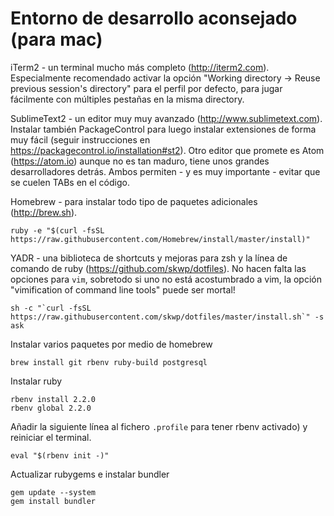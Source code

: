 Entorno de desarrollo aconsejado (para mac)
===========================================

iTerm2 - un terminal mucho más completo (<http://iterm2.com>). Especialmente recomendado activar
la opción "Working directory -> Reuse previous session's directory" para el perfil por defecto,
para jugar fácilmente con múltiples pestañas en la misma directory.

SublimeText2 - un editor muy muy avanzado (<http://www.sublimetext.com>). Instalar también
PackageControl para luego instalar extensiones de forma muy fácil (seguir instrucciones en
<https://packagecontrol.io/installation#st2>). Otro editor que promete es Atom (<https://atom.io>)
aunque no es tan maduro, tiene unos grandes desarrolladores detrás. Ambos permiten - y es muy
importante - evitar que se cuelen TABs en el código.

Homebrew - para instalar todo tipo de paquetes adicionales (<http://brew.sh>).

    ruby -e "$(curl -fsSL https://raw.githubusercontent.com/Homebrew/install/master/install)"

YADR - una biblioteca de shortcuts y mejoras para zsh y la línea de comando de ruby
(<https://github.com/skwp/dotfiles>). No hacen falta las opciones para `vim`, sobretodo si uno
no está acostumbrado a vim, la opción "vimification of command line tools" puede ser mortal!

    sh -c "`curl -fsSL https://raw.githubusercontent.com/skwp/dotfiles/master/install.sh`" -s ask
    
Instalar varios paquetes por medio de homebrew

    brew install git rbenv ruby-build postgresql
    
Instalar ruby

    rbenv install 2.2.0
    rbenv global 2.2.0
    
Añadir la siguiente línea al fichero `.profile` para tener rbenv activado) y reiniciar
el terminal.

    eval "$(rbenv init -)"


Actualizar rubygems e instalar bundler

    gem update --system
    gem install bundler
    

    
